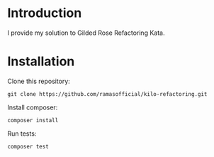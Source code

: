 # Introduction
I provide my solution to Gilded Rose Refactoring Kata.

# Installation
Clone this repository:
```
git clone https://github.com/ramasofficial/kilo-refactoring.git
```

Install composer:
```
composer install
```

Run tests:
```
composer test
```
